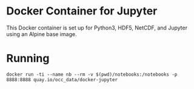 Docker Container for Jupyter
===

This Docker container is set up for Python3, HDF5, NetCDF, and Jupyter using an Alpine base image.

# Running
```
docker run -ti --name nb --rm -v $(pwd)/notebooks:/notebooks -p 8888:8888 quay.io/occ_data/docker-jupyter
```

